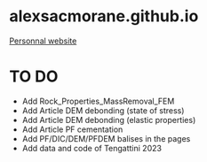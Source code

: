 # alexsacmorane.github.io
[Personnal website](https://alexsacmorane.github.io)

# TO DO
- Add Rock_Properties_MassRemoval_FEM
- Add Article DEM debonding (state of stress)
- Add Article DEM debonding (elastic properties)
- Add Article PF cementation
- Add PF/DIC/DEM/PFDEM balises in the pages
- Add data and code of Tengattini 2023
